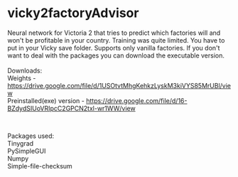 # vicky2factoryAdvisor
Neural network for Victoria 2 that tries to predict which factories will and won't be profitable in your country. Training was quite limited.
You have to put in your Vicky save folder. Supports only vanilla factories. If you don't want to deal with the packages you can download the executable version.
<br><br>
Downloads: <br>
Weights - https://drive.google.com/file/d/1USOtvtMhgKehkzLyskM3kiVYS85MrUBl/view <br>
Preinstalled(exe) version - https://drive.google.com/file/d/16-BZdydSIUoVRIpcC2GPCN2txl-wr1WW/view

<br>

Packages used:<br>
Tinygrad<br>
PySimpleGUI<br>
Numpy<br>
Simple-file-checksum<br>
